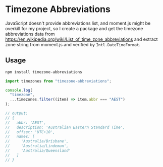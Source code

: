 # Timezone Abbreviations

JavaScript doesn't provide abbreviations list, and moment.js might be overkill
for my project, so I create a package and get the timezone abbreviations data
from <https://en.wikipedia.org/wiki/List_of_time_zone_abbreviations> and extract
zone string from moment.js and verified by `Intl.DateTimeFormat`.

## Usage

```bash
npm install timezone-abbreviations
```

```js
import timezones from "timezone-abbreviations";

console.log(
  "timezone",
  ...timezones.filter((item) => item.abbr === "AEST") 
);

// output:
// {
//   abbr: 'AEST',
//   description: 'Australian Eastern Standard Time',
//   offset: 'UTC+10',
//   names: [
//     'Australia/Brisbane',
//     'Australia/Lindeman',
//     'Australia/Queensland'
//   ]
// }
```

